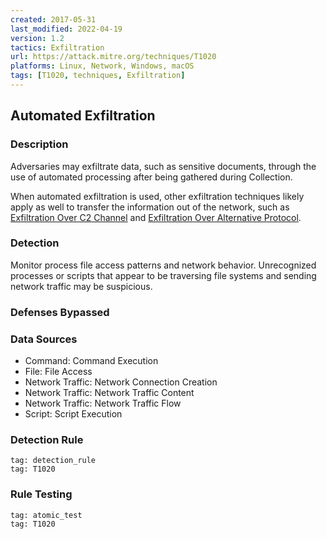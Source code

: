 ```yaml
---
created: 2017-05-31
last_modified: 2022-04-19
version: 1.2
tactics: Exfiltration
url: https://attack.mitre.org/techniques/T1020
platforms: Linux, Network, Windows, macOS
tags: [T1020, techniques, Exfiltration]
---
```


## Automated Exfiltration

### Description

Adversaries may exfiltrate data, such as sensitive documents, through the use of automated processing after being gathered during Collection. 

When automated exfiltration is used, other exfiltration techniques likely apply as well to transfer the information out of the network, such as [Exfiltration Over C2 Channel](https://attack.mitre.org/techniques/T1041) and [Exfiltration Over Alternative Protocol](https://attack.mitre.org/techniques/T1048).

### Detection

Monitor process file access patterns and network behavior. Unrecognized processes or scripts that appear to be traversing file systems and sending network traffic may be suspicious.

### Defenses Bypassed



### Data Sources

  - Command: Command Execution
  -  File: File Access
  -  Network Traffic: Network Connection Creation
  -  Network Traffic: Network Traffic Content
  -  Network Traffic: Network Traffic Flow
  -  Script: Script Execution
### Detection Rule

```query
tag: detection_rule
tag: T1020
```

### Rule Testing

```query
tag: atomic_test
tag: T1020
```
